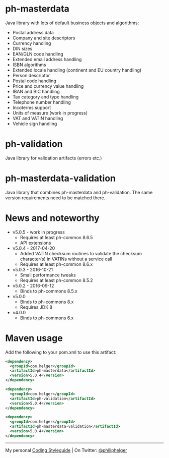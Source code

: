 # ph-masterdata

Java library with lots of default business objects and algorithms:
  * Postal address data
  * Company and site descriptors
  * Currency handling
  * DIN sizes
  * EAN/GLN code handling
  * Extended email address handling
  * ISBN algorithms
  * Extended locale handling (continent and EU country handling)
  * Person descriptor
  * Postal code handling
  * Price and currency value handling
  * IBAN and BIC handling
  * Tax category and type handling
  * Telephone number handling
  * Incoterms support
  * Units of measure (work in progress)
  * VAT and VATIN handling
  * Vehicle sign handling 

# ph-validation

Java library for validation artifacts (errors etc.)

# ph-masterdata-validation

Java library that combines ph-masterdata and ph-validation. The same version requirements need to be matched there.

# News and noteworthy

  * v5.0.5 - work in progress
    * Requires at least ph-common 8.6.5
    * API extensions
  * v5.0.4 - 2017-04-20
    * Added VATIN checksum routines to validate the checksum character(s) in VATINs without a service call
    * Requires at least ph-common 8.6.x
  * v5.0.3 - 2016-10-21
    * Small performance tweaks
    * Requires at least ph-common 8.5.2
  * v5.0.2 - 2016-09-12
    * Binds to ph-commons 8.5.x
  * v5.0.0
    * Binds to ph-commons 8.x
    * Requires JDK 8
  * v4.0.0
    * Binds to ph-commons 6.x        

# Maven usage
Add the following to your pom.xml to use this artifact:
```xml
<dependency>
  <groupId>com.helger</groupId>
  <artifactId>ph-masterdata</artifactId>
  <version>5.0.4</version>
</dependency>

<dependency>
  <groupId>com.helger</groupId>
  <artifactId>ph-validation</artifactId>
  <version>5.0.4</version>
</dependency>

<dependency>
  <groupId>com.helger</groupId>
  <artifactId>ph-masterdata-validation</artifactId>
  <version>5.0.4</version>
</dependency>
```

---

My personal [Coding Styleguide](https://github.com/phax/meta/blob/master/CodeingStyleguide.md) |
On Twitter: <a href="https://twitter.com/philiphelger">@philiphelger</a>
